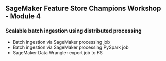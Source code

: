 ## SageMaker Feature Store Champions Workshop - Module 4

### Scalable batch ingestion using distributed processing

* Batch ingestion via SageMaker processing job
* Batch ingestion via SageMaker processing PySpark job
* SageMaker Data Wrangler export job to FS
